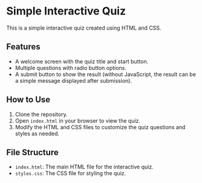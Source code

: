 # Simple Interactive Quiz

This is a simple interactive quiz created using HTML and CSS.

## Features

- A welcome screen with the quiz title and start button.
- Multiple questions with radio button options.
- A submit button to show the result (without JavaScript, the result can be a simple message displayed after submission).

## How to Use

1. Clone the repository.
2. Open `index.html` in your browser to view the quiz.
3. Modify the HTML and CSS files to customize the quiz questions and styles as needed.

## File Structure

- `index.html`: The main HTML file for the interactive quiz.
- `styles.css`: The CSS file for styling the quiz.

